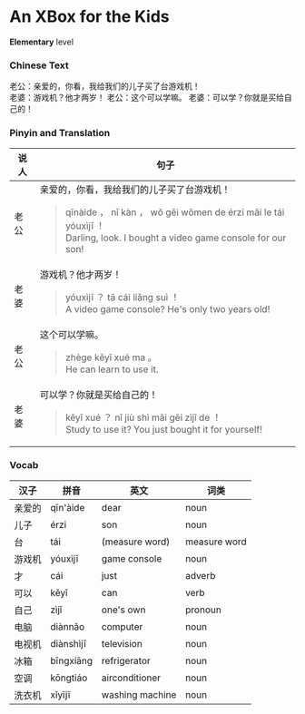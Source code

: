 # An XBox for the Kids
**Elementary** level
### Chinese Text
老公：亲爱的，你看，我给我们的儿子买了台游戏机！<br />老婆：游戏机？他才两岁！
老公：这个可以学嘛。
老婆：可以学？你就是买给自己的！

### Pinyin and Translation
|说人|句子|
|----|----|
|老公|亲爱的，你看，我给我们的儿子买了台游戏机！<blockquote>qīnàide ， nǐ kàn ， wǒ gěi wǒmen de érzi mǎi le tái yóuxìjī ！<br />Darling, look. I bought a video game console for our son!</blockquote>|
|老婆|游戏机？他才两岁！<blockquote>yóuxìjī ？ tā cái liǎng suì ！<br />A video game console? He's only two years old!</blockquote>|
|老公|这个可以学嘛。<blockquote>zhège kěyǐ xué ma 。<br />He can learn to use it.</blockquote>|
|老婆|可以学？你就是买给自己的！<blockquote>kěyǐ xué ？ nǐ jiù shì mǎi gěi zìjǐ de ！<br />Study to use it? You just bought it for yourself!</blockquote>|
### Vocab
|汉子|拼音|英文|词类|
|----|----|----|----|
|亲爱的|qīn'àide|dear|noun|
|儿子|érzi|son|noun|
|台|tái|(measure word)|measure word|
|游戏机|yóuxìjī|game console|noun|
|才|cái|just|adverb|
|可以|kěyǐ|can|verb|
|自己|zìjǐ|one's own|pronoun|
|电脑|diànnǎo|computer|noun|
|电视机|diànshìjī|television|noun|
|冰箱|bīngxiāng|refrigerator|noun|
|空调|kōngtiáo|airconditioner|noun|
|洗衣机|xǐyījī|washing machine|noun|
